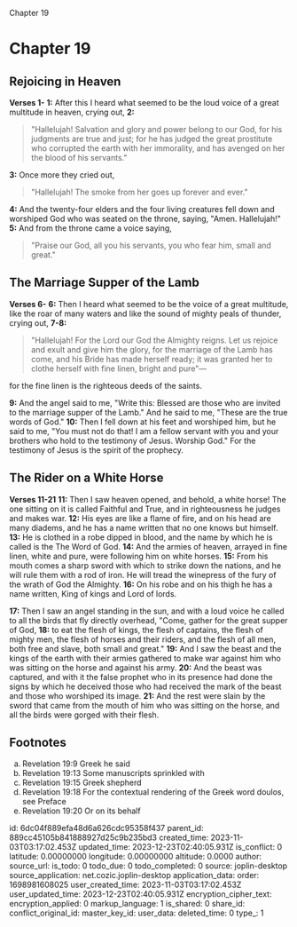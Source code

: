 Chapter 19

# Chapter 19

## Rejoicing in Heaven

**Verses 1-**
**1:** After this I heard what seemed to be the loud voice of a great multitude in heaven, crying out,
**2:** 
> "Hallelujah!
> Salvation and glory and power belong to our God,
> for his judgments are true and just;
> for he has judged the great prostitute
> who corrupted the earth with her immorality,
> and has avenged on her the blood of his servants."

**3:** Once more they cried out,
> "Hallelujah!
> The smoke from her goes up forever and ever."

**4:** And the twenty-four elders and the four living creatures fell down and worshiped God who was seated on the throne, saying, "Amen. Hallelujah!"
**5:** And from the throne came a voice saying,
> "Praise our God,
> all you his servants,
> you who fear him,
> small and great."


## The Marriage Supper of the Lamb

**Verses 6-**
**6:** Then I heard what seemed to be the voice of a great multitude, like the roar of many waters and like the sound of mighty peals of thunder, crying out,
**7-8:**
> "Hallelujah!
> For the Lord our God
> the Almighty reigns.
> Let us rejoice and exult
> and give him the glory,
> for the marriage of the Lamb has come,
> and his Bride has made herself ready;
> it was granted her to clothe herself
> with fine linen, bright and pure"—

for the fine linen is the righteous deeds of the saints.

**9:** And the angel said to me, "Write this: Blessed are those who are invited to the marriage supper of the Lamb." And he said to me, "These are the true words of God."
**10:** Then I fell down at his feet and worshiped him, but he said to me, "You must not do that! I am a fellow servant with you and your brothers who hold to the testimony of Jesus. Worship God." For the testimony of Jesus is the spirit of the prophecy.

## The Rider on a White Horse

**Verses 11-21**
**11:** Then I saw heaven opened, and behold, a white horse! The one sitting on it is called Faithful and True, and in righteousness he judges and makes war.
**12:** His eyes are like a flame of fire, and on his head are many diadems, and he has a name written that no one knows but himself.
**13:** He is clothed in a robe dipped in blood, and the name by which he is called is the The Word of God.
**14:** And the armies of heaven, arrayed in fine linen, white and pure, were following him on white horses.
**15:** From his mouth comes a sharp sword with which to strike down the nations, and he will rule them with a rod of iron. He will tread the winepress of the fury of the wrath of God the Almighty.
**16:** On his robe and on his thigh he has a name written, King of kings and Lord of lords.

**17:** Then I saw an angel standing in the sun, and with a loud voice he called to all the birds that fly directly overhead, "Come, gather for the great supper of God,
**18:** to eat the flesh of kings, the flesh of captains, the flesh of mighty men, the flesh of horses and their riders, and the flesh of all men, both free and slave, both small and great."
**19:** And I saw the beast and the kings of the earth with their armies gathered to make war against him who was sitting on the horse and against his army.
**20:** And the beast was captured, and with it the false prophet who in its presence had done the signs by which he deceived those who had received the mark of the beast and those who worshiped its image.
**21:** And the rest were slain by the sword that came from the mouth of him who was sitting on the horse, and all the birds were gorged with their flesh.

## Footnotes

<ol type='a'>
	<li>Revelation 19:9 Greek he said</li>
	<li>Revelation 19:13 Some manuscripts sprinkled with</li>
	<li>Revelation 19:15 Greek shepherd</li>
	<li>Revelation 19:18 For the contextual rendering of the Greek word doulos, see Preface</li>
	<li>Revelation 19:20 Or on its behalf</li>
</ol>


id: 6dc04f889efa48d6a626cdc95358f437
parent_id: 889cc45105b841888927d25c9b235bd3
created_time: 2023-11-03T03:17:02.453Z
updated_time: 2023-12-23T02:40:05.931Z
is_conflict: 0
latitude: 0.00000000
longitude: 0.00000000
altitude: 0.0000
author: 
source_url: 
is_todo: 0
todo_due: 0
todo_completed: 0
source: joplin-desktop
source_application: net.cozic.joplin-desktop
application_data: 
order: 1698981608025
user_created_time: 2023-11-03T03:17:02.453Z
user_updated_time: 2023-12-23T02:40:05.931Z
encryption_cipher_text: 
encryption_applied: 0
markup_language: 1
is_shared: 0
share_id: 
conflict_original_id: 
master_key_id: 
user_data: 
deleted_time: 0
type_: 1